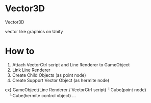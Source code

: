 # Vector3D
Vector3D

vector like graphics on Unity


# How to

1) Attach VectorCtrl script and Line Renderer to GameObject
2) Link Line Renderer
3) Create Child Objects (as point node)
4) Create Support Vector Object (as hermite node)

ex)
GameObject(Line Renderer / VectorCtrl script)
└Cube(point node)
　└Cube(hermite control object)
...
